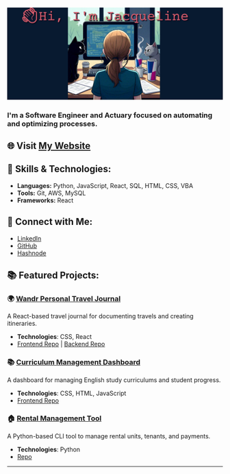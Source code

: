 ![Header Image](img/me_coding_w_intro.PNG)
### I'm a **Software Engineer and Actuary** focused on automating and optimizing processes.

## 🌐 Visit [My Website](https://jtrapp18.github.io/my-interactive-portfolio)

## 🚀 Skills & Technologies:
- **Languages:** Python, JavaScript, React, SQL, HTML, CSS, VBA
- **Tools:** Git, AWS, MySQL
- **Frameworks:** React

## 🔗 Connect with Me:
- [LinkedIn](https://www.linkedin.com/in/jacqueline-trapp)
- [GitHub](https://github.com/jtrapp18)
- [Hashnode](https://hashnode.com/672903e59b3903ff579fbdcd/dashboard)

## 📚 Featured Projects:

### 🌍 [Wandr Personal Travel Journal](https://jtrapp18.github.io/wandr-personal-travel-journal)
A React-based travel journal for documenting travels and creating itineraries.  
- **Technologies**: CSS, React
- [Frontend Repo](https://github.com/jtrapp18/wandr-personal-travel-journal) | [Backend Repo](https://github.com/jtrapp18/wandr-personal-travel-journal-be)

### 📚 [Curriculum Management Dashboard](https://jtrapp18.github.io/english-study-curriculum-mgmt)
A dashboard for managing English study curriculums and student progress.  
- **Technologies**: CSS, HTML, JavaScript
- [Frontend Repo](https://github.com/jtrapp18/english-study-curriculum-mgmt)

### 🏠 [Rental Management Tool](https://github.com/jtrapp18/rental_management_tool)
A Python-based CLI tool to manage rental units, tenants, and payments.  
- **Technologies**: Python
- [Repo](https://github.com/jtrapp18/rental_management_tool)

---